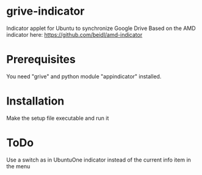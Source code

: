 grive-indicator
===============
Indicator applet for Ubuntu to synchronize Google Drive
Based on the AMD indicator here: https://github.com/beidl/amd-indicator

Prerequisites
===============
You need "grive" and python module "appindicator" installed.

Installation
===============
Make the setup file executable and run it

ToDo
===============
Use a switch as in UbuntuOne indicator instead of the current info item in the menu
